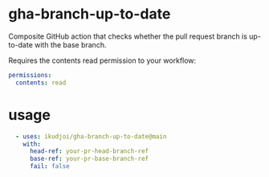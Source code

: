 # gha-branch-up-to-date
Composite GitHub action that checks whether the pull request branch is up-to-date with the base branch.

Requires the contents read permission to your workflow:

```yaml
permissions:
  contents: read
```

# usage

```yaml
  - uses: ikudjoi/gha-branch-up-to-date@main
    with:
      head-ref: your-pr-head-branch-ref
      base-ref: your-pr-base-branch-ref
      fail: false
```